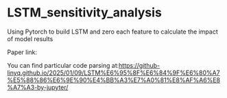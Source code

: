 # LSTM_sensitivity_analysis

Using Pytorch to build LSTM and zero each feature to calculate the impact of model results

Paper link:

You can find particular code parsing at:https://github-linyq.github.io/2025/01/09/LSTM%E6%95%8F%E6%84%9F%E6%80%A7%E5%88%86%E6%9E%90%E4%BB%A3%E7%A0%81%E8%AF%A6%E8%A7%A3-by-jupyter/
